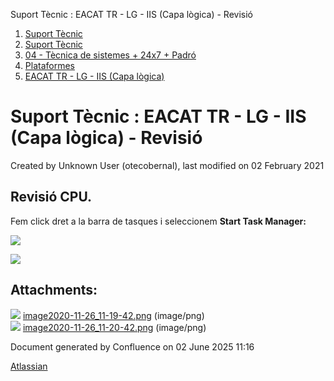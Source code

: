 Suport Tècnic : EACAT TR - LG - IIS (Capa lògica) - Revisió  

1.  [Suport Tècnic](index.md)
2.  [Suport Tècnic](13893782.md)
3.  [04 - Tècnica de sistemes + 24x7 + Padró](26313202.md)
4.  [Plataformes](Plataformes_41520520.md)
5.  [EACAT TR - LG - IIS (Capa lògica)](41520685.md)

Suport Tècnic : EACAT TR - LG - IIS (Capa lògica) - Revisió
===========================================================

Created by Unknown User (otecobernal), last modified on 02 February 2021

Revisió CPU.
------------

  

Fem click dret a la barra de tasques i seleccionem **Start Task Manager:**

![](attachments/41520689/41520713.png)

![](attachments/41520689/41520714.png)

Attachments:
------------

![](images/icons/bullet_blue.gif) [image2020-11-26\_11-19-42.png](attachments/41520689/41520713.png) (image/png)  
![](images/icons/bullet_blue.gif) [image2020-11-26\_11-20-42.png](attachments/41520689/41520714.png) (image/png)  

Document generated by Confluence on 02 June 2025 11:16

[Atlassian](http://www.atlassian.com/)